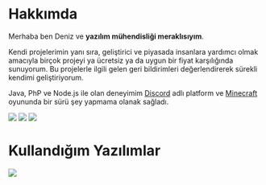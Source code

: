 # Hakkımda
Merhaba ben Deniz ve **yazılım mühendisliği meraklısıyım**.

Kendi projelerimin yanı sıra, geliştirici ve piyasada insanlara yardımcı olmak amacıyla birçok projeyi ya ücretsiz ya da uygun bir fiyat karşılığında sunuyorum. Bu projelerle ilgili gelen geri bildirimleri değerlendirerek sürekli kendimi geliştiriyorum.

Java, PhP ve Node.js ile olan deneyimim [Discord](https://discord.com/) adlı platform ve [Minecraft](https://minecraft.net/) oyununda bir sürü şey yapmama olanak sağladı.

[![](https://skillicons.dev/icons?i=instagram)](https://www.instagram.com/sheduxdev/)
[![](https://skillicons.dev/icons?i=twitter)](https://twitter.com/sheduxdev)
[![](https://skillicons.dev/icons?i=discord)](https://discord.com/users/458172960675594251)

# Kullandığım Yazılımlar
![](https://skillicons.dev/icons?i=js,java,php,mysql,css,html,tailwind,firebase,bootstrap,dotnet,electron,express,vscode,figma,git,gradle,maven,idea&perline=6)
<br />
